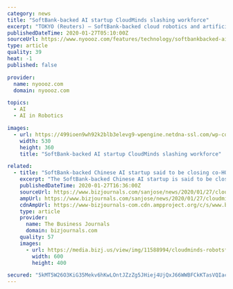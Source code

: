 ```yaml
---
category: news
title: "SoftBank-backed AI startup CloudMinds slashing workforce"
excerpt: "TOKYO (Reuters) – SoftBank-backed cloud robotics and artificial intelligence startup CloudMinds is slashing its global workforce as it burns through cash after repeated attempts to list on the stock market, people familiar with the matter said."
publishedDateTime: 2020-01-27T05:10:00Z
sourceUrl: https://www.nyoooz.com/features/technology/softbankbacked-ai-startup-cloudminds-slashing-workforce.html/3168/
type: article
quality: 39
heat: -1
published: false

provider:
  name: nyoooz.com
  domain: nyoooz.com

topics:
  - AI
  - AI in Robotics

images:
  - url: https://499ioen9wh92k2blb3elevg9-wpengine.netdna-ssl.com/wp-content/uploads/2020/01/2020-01-24T110547Z_1_LYNXMPEG0N0Z5_RTROPTP_4_SOFTBANK-GROUP-CLOUDMINDS.jpg
    width: 530
    height: 360
    title: "SoftBank-backed AI startup CloudMinds slashing workforce"

related:
  - title: "SoftBank-backed Chinese AI startup said to be closing co-HQ in Santa Clara"
    excerpt: "The SoftBank-backed Chinese AI startup is said to be closing its co-HQ in Santa Clara and cutting jobs, making it the latest company in the SoftBank portfolio to lay off employees."
    publishedDateTime: 2020-01-27T16:36:00Z
    sourceUrl: https://www.bizjournals.com/sanjose/news/2020/01/27/cloudminds-job-cuts-santa-clara-hq-softbank.html
    ampUrl: https://www.bizjournals.com/sanjose/news/2020/01/27/cloudminds-job-cuts-santa-clara-hq-softbank.amp.html
    cdnAmpUrl: https://www-bizjournals-com.cdn.ampproject.org/c/s/www.bizjournals.com/sanjose/news/2020/01/27/cloudminds-job-cuts-santa-clara-hq-softbank.amp.html
    type: article
    provider:
      name: The Business Journals
      domain: bizjournals.com
    quality: 57
    images:
      - url: https://media.bizj.us/view/img/11588994/cloudminds-robots*600xx1440-960-0-60.jpg
        width: 600
        height: 400

secured: "5kMT5W26O3KiG35Mekv6hKwLOntJZzZg5JHiej4UjQxJ66WWBFCkKTasVQIacZLsj+CImxVdmmm4QExhMBImYGbVCWF790oweRM0d21lSLwk5qk1+tXRTB+tPUeeI1YhCaIu0QBVxew+3cgEXRz9yQgyM4ZsgQnUCkZJTmmLZ9oNN7GTQMBtmOWz33OisUQPuJzyKwRIA5pgiyjdIkC3f4mRnEXRvqC3ubxlOMrRVehz1V1AHCIWHCcgieXZyfxatQG/W6fg7njWv9NuUh2KMeA/Wl4qumDqndKXc8MNuNWWW6tAWHQ17UzpDsqmDA4B/HWq+EAPIMSw4IccAuBQeFsE0vxZs0OnDmJ7UTQwGrIowhtHEwT6TbFSxEqTjpq3CXaWrUkMFsFPSXcgWUeyg9Se1xcsFzXMIeLc9YDSbIJtqfJRmPzSMYNBpDJAZjZ9GhxIYPaPcYDAGYTfD68FsAiMr/otmzpR3XgQz6DKJQY=;1ZdI5FeWBKPIJPbB/1Jw4w=="
---
```


